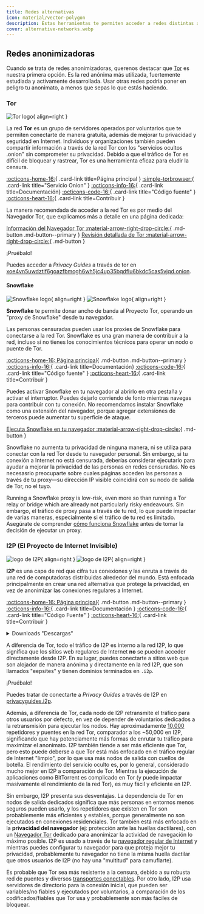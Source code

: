 ```yaml
---
title: Redes alternativas
icon: material/vector-polygon
description: Estas herramientas te permiten acceder a redes distintas a la World Wide Web.
cover: alternative-networks.webp
---
```


## Redes anonimizadoras

Cuando se trata de redes anonimizadoras, querenos destacar que [Tor](advanced/tor-overview.md) es nuestra primera opción. Es la red anónima más utilizada, fuertemente estudiada y activamente desarrollada. Usar otras redes podría poner en peligro tu anonimato, a menos que sepas lo que estás haciendo.

### Tor

<div class="admonition recommendation" markdown>

![Tor logo](assets/img/self-contained-networks/tor.svg){ align=right }

La red **Tor** es un grupo de servidores operados por voluntarios que te permiten conectarte de manera gratuita, además de mejorar tu privacidad y seguridad en Internet. Individuos y organizaciones también pueden compartir información a través de la red Tor con los "servicios ocultos .onion" sin comprometer su privacidad. Debido a que el tráfico de Tor es difícil de bloquear y rastrear, Tor es una herramienta eficaz para eludir la censura.

[:octicons-home-16:](https://torproject.org){ .card-link title=Página principal }
[:simple-torbrowser:](http://2gzyxa5ihm7nsggfxnu52rck2vv4rvmdlkiu3zzui5du4xyclen53wid.onion){ .card-link title="Servicio Onion" }
[:octicons-info-16:](https://tb-manual.torproject.org){ .card-link title=Documentación}
[:octicons-code-16:](https://gitlab.torproject.org/tpo/core/tor){ .card-link title="Código fuente" }
[:octicons-heart-16:](https://donate.torproject.org){ .card-link title=Contribuir }

</div>

La manera recomendada de acceder a la red Tor es por medio del Navegador Tor, que explicamos más a detalle en una página dedicada:

[Información del Navegador Tor :material-arrow-right-drop-circle:](tor.md){ .md-button .md-button--primary } [Revisión detallada de Tor :material-arrow-right-drop-circle:](advanced/tor-overview.md){ .md-button }

<div class="admonition example" markdown>
<p class="admonition-title">¡Pruébalo!</p>

Puedes acceder a _Privacy Guides_ a través de tor en [xoe4vn5uwdztif6goazfbmogh6wh5jc4up35bqdflu6bkdc5cas5vjqd.onion](http://www.xoe4vn5uwdztif6goazfbmogh6wh5jc4up35bqdflu6bkdc5cas5vjqd.onion).

</div>

#### Snowflake

<div class="admonition recommendation" markdown>

![Snowflake logo](assets/img/browsers/snowflake.svg#only-light){ align=right }
![Snowflake logo](assets/img/browsers/snowflake-dark.svg#only-dark){ align=right }

**Snowflake** te permite donar ancho de banda al Proyecto Tor, operando un "proxy de Snowflake" desde tu navegador.

Las personas censuradas pueden usar los proxies de Snowflake para conectarse a la red Tor. Snowflake es una gran manera de contribuir a la red, incluso si no tienes los conocimientos técnicos para operar un nodo o puente de Tor.

[:octicons-home-16: Página principal](https://snowflake.torproject.org){ .md-button .md-button--primary }
[:octicons-info-16:](https://gitlab.torproject.org/tpo/anti-censorship/pluggable-transports/snowflake/-/wikis/Technical%20Overview){ .card-link title=Documentación}
[:octicons-code-16:](https://gitlab.torproject.org/tpo/anti-censorship/pluggable-transports/snowflake){ .card-link title="Código fuente" }
[:octicons-heart-16:](https://donate.torproject.org){ .card-link title=Contribuir }

</details>

</div>

Puedes activar Snowflake en tu navegador al abrirlo en otra pestaña y activar el interruptor. Puedes dejarlo corriendo de fonto mientras navegas para contribuir con tu conexión. No recomendamos instalar Snowflake como una extensión del navegador, porque agregar extensiones de terceros puede aumentar tu superficie de ataque.

[Ejecuta Snowflake en tu navegador :material-arrow-right-drop-circle:](https://snowflake.torproject.org/embed.html){ .md-button }

Snowflake no aumenta tu privacidad de ninguna manera, ni se utiliza para conectar con la red Tor desde tu navegador personal. Sin embargo, si tu conexión a Internet no está censurada, deberías considerar ejecutarlo para ayudar a mejorar la privacidad de las personas en redes censuradas. No es necesasrio preocuparte sobre cuales páginas acceden las personas a través de tu proxy—su dirección IP visible coincidirá con su nodo de salida de Tor, no el tuyo.

Running a Snowflake proxy is low-risk, even more so than running a Tor relay or bridge which are already not particularly risky endeavours. Sin embargo, el tráfico de proxy pasa a través de tu red, lo que puede impactar de varias maneras, especialmente si el tráfico de tu red es limitado. Asegúrate de comprender [cómo funciona Snowflake](https://gitlab.torproject.org/tpo/anti-censorship/pluggable-transports/snowflake/-/wikis/home) antes de tomar la decisión de ejecutar un proxy.

### I2P (El Proyecto de Internet Invisible)

<div class="admonition recommendation" markdown>

![logo de I2P](assets/img/self-contained-networks/i2p.svg#only-light){ align=right }
![logo de I2P](assets/img/self-contained-networks/i2p-dark.svg#only-dark){ align=right }

**I2P** es una capa de red que cifra tus conexiones y las enruta a través de una red de computadoras distribuidas alrededor del mundo. Está enfocada principalmente en crear una red alternativa que protege la privacidad, en vez de anonimizar las conexiones regulares a Internet.

[:octicons-home-16: Página principal](https://geti2p.net/en){ .md-button .md-button--primary }
[:octicons-info-16:](https://geti2p.net/en/about/software){ .card-link title=Documentación }
[:octicons-code-16:](https://github.com/i2p/i2p.i2p){ .card-link title="Código Fuente" }
[:octicons-heart-16:](https://geti2p.net/en/get-involved){ .card-link title=Contribuir }

<details class="downloads" markdown>
<summary>Downloads "Descargas"</summary>

- [:simple-googleplay: Google Play](https://play.google.com/store/apps/details?id=net.i2p.android)
- [:simple-android: Android](https://geti2p.net/en/download#android)
- [:simple-windows11: Windows](https://geti2p.net/en/download#windows)
- [:simple-apple: macOS](https://geti2p.net/en/download#mac)
- [:simple-linux: Linux](https://geti2p.net/en/download#unix)

</details>

</div>

A diferencia de Tor, todo el tráfico de I2P es interno a la red I2P, lo que significa que los sitios web regulares de Internet **no** se pueden acceder directamente desde I2P. En su lugar, puedes conectarte a sitios web que son alojador de manera anónima y directamente en la red I2P, que son llamados "eepsites" y tienen dominios terminados en `.i2p`.

<div class="admonition example" markdown>
<p class="admonition-title">¡Pruébalo!</p>

Puedes tratar de conectarte a _Privacy Guides_ a través de I2P en [privacyguides.i2p](http://privacyguides.i2p/?i2paddresshelper=fvbkmooriuqgssrjvbxu7nrwms5zyhf34r3uuppoakwwsm7ysv6q.b32.i2p).

</div>

Además, a diferencia de Tor, cada nodo de I2P retransmite el tráfico para otros usuarios por defecto, en vez de depender de voluntarios dedicados a la retransmisión para ejecutar los nodos. Hay aproximadamente [10,000](https://metrics.torproject.org/networksize.html) repetidores y puentes en la red Tor, comparador a los ~50,000 en I2P, significando que hay potenciamente más formas de enrutar tu tráfico para maximizar el anonimato. I2P también tiende a ser más eficiente que Tor, pero esto puede deberse a que Tor está más enfocado en el tráfico regular de Internet "limpio", por lo que usa más nodos de salida con cuellos de botella. El rendimiento del servicio oculto es, por lo general, considerado mucho mejor en I2P a comparación de Tor. Mientras la ejecución de aplicaciones como BitTorrent es complicado en Tor (y puede impactar masivamente el rendimiento de la red Tor), es muy fácil y eficiente en I2P.

Sin embargo, I2P presenta sus desventajas. La dependencia de Tor en nodos de salida dedicados significa que más personas en entornos menos seguros pueden usarlo, y los repetidores que existen en Tor son probablemente más eficientes y estables, porque generalmente no son ejecutados en conexiones residenciales. Tor también está más enfocado en la **privacidad del navegador** (ej: protección ante las huellas dactilares), con un [Navegador Tor](tor.md) dedicado para anonimizar la actividad de navegación lo máximo posible. I2P es usado a través de tu [navegador regular de Internet](desktop-browsers.md) y mientras puedes configurar tu navegador para que proteja mejor tu privacidad, probablemente tu navegador no tiene la misma huella dactilar que otros usuarios de I2P (no hay una "multitud" para camuflarte).

Es probable que Tor sea más resistente a la censura, debido a su robusta red de puentes y diversos [transportes conectables](https://tb-manual.torproject.org/circumvention). Por otro lado, I2P usa servidores de directorio para la conexión inicial, que pueden ser variables/no fiables y ejecutados por voluntarios, a comparación de los codificados/fiables que Tor usa y probablemente son más fáciles de bloquear.
